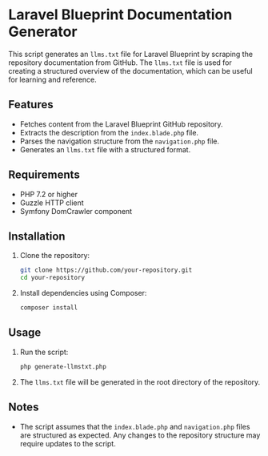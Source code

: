 # Laravel Blueprint Documentation Generator

This script generates an `llms.txt` file for Laravel Blueprint by scraping the repository documentation from GitHub. The `llms.txt` file is used for creating a structured overview of the documentation, which can be useful for learning and reference.

## Features

- Fetches content from the Laravel Blueprint GitHub repository.
- Extracts the description from the `index.blade.php` file.
- Parses the navigation structure from the `navigation.php` file.
- Generates an `llms.txt` file with a structured format.

## Requirements

- PHP 7.2 or higher
- Guzzle HTTP client
- Symfony DomCrawler component

## Installation

1. Clone the repository:
   ```bash
   git clone https://github.com/your-repository.git
   cd your-repository
   ```

2. Install dependencies using Composer:
   ```bash
   composer install
   ```

## Usage

1. Run the script:
   ```bash
   php generate-llmstxt.php
   ```

2. The `llms.txt` file will be generated in the root directory of the repository.

## Notes

- The script assumes that the `index.blade.php` and `navigation.php` files are structured as expected. Any changes to the repository structure may require updates to the script.
